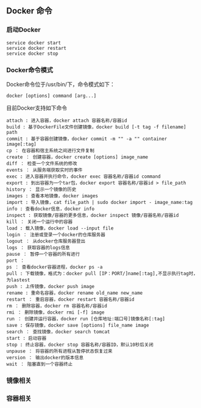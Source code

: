 ## Docker 命令

### 启动Docker

	service docker start
	service docker restart
	service docker stop

### Docker命令模式

Docker命令位于/usr/bin/下，命令模式如下：

	docker [options] command [arg...]

目前Docker支持如下命令

	attach : 进入容器，docker attach 容器名称/容器id
	build : 基于DockerFile文件创建镜像，docker build [-t tag -f filename] path
	commit : 基于容器创建镜像，docker commit -m "" -a "" container image[:tag]
	cp ： 在容器和宿主系统之间进行文件复制
	create ： 创建容器，docker create [options] image_name
	diff ： 检查一个文件系统的修改
	events ： 从服务端获取实时的事件
	exec : 进入容器并执行命令，docker exec 容器名称/容器id command
	export : 到出容器为一个tar包，docker export 容器名称/容器id > file_path
	history ： 显示一个镜像的历史
	images : 查看本地镜像，docker images
	import : 导入镜像，cat file_path | sudo docker import - image_name:tag
	info : 查看docker信息，docker info
	inspect : 获取镜像/容器的更多信息，docker inspect 镜像/容器名称/容器id
	kill ： 关闭一个运行中的容器
	load : 载入镜像，docker load --input file
	login ： 注册或登录一个docker的仓库服务器
	logout ： 从docker仓库服务器登出
	logs ： 获取容器的logs信息
	pause ： 暂停一个容器的所有进行
	port ： 
	ps ： 查看docker容器进程，docker ps -a
	pull : 下载镜像，格式为：docker pull [IP：PORT/]name[:tag],不显示执行tag时，为lastest
	push : 上传镜像，docker push image
	rename : 重命名容器，docker rename old_name new_name
	restart ： 重启容器，docker restart 容器名称/容器id
	rm ： 删除容器，docker rm 容器名称/容器id
	rmi ： 删除镜像，docker rmi [-f] image
	run ： 创建并运行容器，docker run [仓库地址:端口号]镜像名称[:tag]
	save : 保存镜像，docker save [options] file_name image
	search ： 查找镜像，docker search tomcat
	start : 启动容器
	stop : 终止容器，docker stop 容器名称/容器ID，默认10秒后关闭
	unpause ： 将容器的所有进程从暂停状态恢复过来
	version ： 输出docker的版本信息
	wait ： 阻塞直到一个容器终止


### 镜像相关




### 容器相关